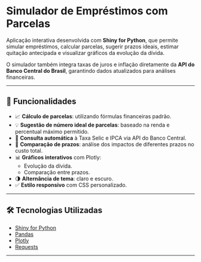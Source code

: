 # Simulador de Empréstimos com Parcelas

Aplicação interativa desenvolvida com **Shiny for Python**, que permite simular empréstimos, calcular parcelas, sugerir prazos ideais, estimar quitação antecipada e visualizar gráficos da evolução da dívida.  

O simulador também integra taxas de juros e inflação diretamente da **API do Banco Central do Brasil**, garantindo dados atualizados para análises financeiras.

---

## 🚀 Funcionalidades

- 📈 **Cálculo de parcelas**: utilizando fórmulas financeiras padrão.
- 💡 **Sugestão de número ideal de parcelas**: baseado na renda e percentual máximo permitido.
- 🏦 **Consulta automática** à Taxa Selic e IPCA via API do Banco Central.
- 🔄 **Comparação de prazos**: análise dos impactos de diferentes prazos no custo total.
- 📊 **Gráficos interativos** com Plotly:
  - Evolução da dívida.
  - Comparação entre prazos.
- 🌗 **Alternância de tema**: claro e escuro.
- ✅ **Estilo responsivo** com CSS personalizado.

---

## 🛠️ Tecnologias Utilizadas

- [Shiny for Python](https://shiny.posit.co/py/)
- [Pandas](https://pandas.pydata.org/)
- [Plotly](https://plotly.com/python/)
- [Requests](https://docs.python-requests.org/en/latest/)

---
